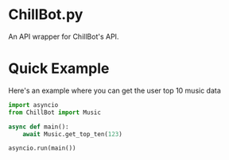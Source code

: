 # ChillBot.py
An API wrapper for ChillBot's API.

# Quick Example
Here's an example where you can get the user top 10 music data
```py
import asyncio
from ChillBot import Music

async def main():
    await Music.get_top_ten(123)

asyncio.run(main())
```